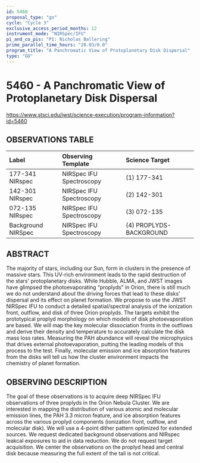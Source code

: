 ```yaml
---
id: 5460
proposal_type: "go"
cycle: "Cycle 3"
exclusive_access_period_months: 12
instrument_mode: "NIRSpec/IFU"
pi_and_co_pis: "PI: Nicholas Ballering"
prime_parallel_time_hours: "20.03/0.0"
program_title: "A Panchromatic View of Protoplanetary Disk Dispersal"
type: "GO"
---
```

# 5460 - A Panchromatic View of Protoplanetary Disk Dispersal
https://www.stsci.edu/jwst/science-execution/program-information?id=5460
## OBSERVATIONS TABLE
| Label                  | Observing Template       | Science Target               |
| :--------------------- | :----------------------- | :--------------------------- |
| 177-341 NIRspec        | NIRSpec IFU Spectroscopy | (1) 177-341                  |
| 142-301 NIRspec        | NIRSpec IFU Spectroscopy | (2) 142-301                  |
| 072-135 NIRspec        | NIRSpec IFU Spectroscopy | (3) 072-135                  |
| Background NIRSpec     | NIRSpec IFU Spectroscopy | (4) PROPLYDS-BACKGROUND      |

## ABSTRACT

The majority of stars, including our Sun, form in clusters in the presence of massive stars. This UV-rich environment leads to the rapid destruction of the stars' protoplanetary disks. While Hubble, ALMA, and JWST images have glimpsed the photoevaporating “proplyds” in Orion, there is still much we do not understand about the driving forces that lead to these disks' dispersal and its effect on planet formation. We propose to use the JWST NIRSpec IFU to conduct a detailed spatial/spectral analysis of the ionization front, outflow, and disk of three Orion proplyds. The targets exhibit the prototypical proplyd morphology on which models of disk photoevaporation are based. We will map the key molecular dissociation fronts in the outflows and derive their density and temperature to accurately calculate the disk mass loss rates. Measuring the PAH abundance will reveal the microphysics that drives external photoevaporation, putting the leading models of this process to the test. Finally, molecular emission and ice absorption features from the disks will tell us how the cluster environment impacts the chemistry of planet formation.

## OBSERVING DESCRIPTION

The goal of these observations is to acquire deep NIRSpec IFU observations of three proplyds in the Orion Nebula Cluster. We are interested in mapping the distribution of various atomic and molecular emission lines, the PAH 3.3 micron feature, and ice absorption features across the various proplyd components (ionization front, outflow, and molecular disk). We will use a 4-point dither pattern optimized for extended sources. We request dedicated background observations and NIRspec leakcal exposures to aid in data reduction. We do not request target acquisition. We center the observations on the proplyd head and central disk because measuring the full extent of the tail is not critical.